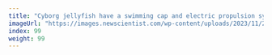 ```yaml
---
title: "Cyborg jellyfish have a swimming cap and electric propulsion system"
imageUrl: "https://images.newscientist.com/wp-content/uploads/2023/11/21115603/SEI_180623332.jpg?width=600"
index: 99
weight: 99
---
```


